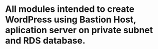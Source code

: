 # All modules intended to create WordPress using Bastion Host, aplication server on private subnet and RDS database. 
